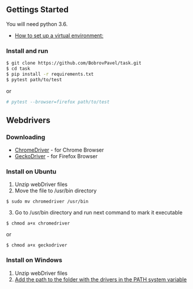 ## Gettings Started
You will need python 3.6. 

* [How to set up a virtual environment:](https://python-scripts.com/virtualenv)



### Install and run
```bash
$ git clone https://github.com/BobrovPavel/task.git
$ cd task
$ pip install -r requirements.txt
$ pytest path/to/test
```
or
```bash
# pytest --browser=firefox path/to/test
```
## Webdrivers

### Downloading
* [ChromeDriver](http://chromedriver.chromium.org/) -  for Chrome Browser
* [GeckoDriver](https://github.com/mozilla/geckodriver/releases) - for Firefox Browser

### Install on Ubuntu
1. Unzip webDriver files
2. Move the file to /usr/bin directory
```
$ sudo mv chromedriver /usr/bin
```
3. Go to /usr/bin directory and run next command to mark it executable
```
$ chmod a+x chromedriver
```
or
```
$ chmod a+x geckodriver
```

### Install on Windows
1. Unzip webDriver files
2.  [Add the path to the folder with the drivers in the PATH system variable
](https://www.computerhope.com/issues/ch000549.htm) 
